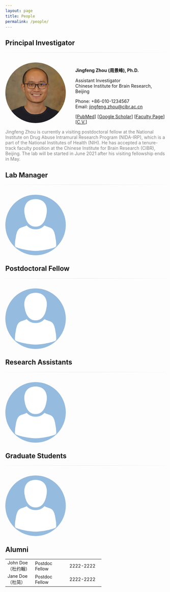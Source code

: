 ```yaml
---
layout: page
title: People
permalink: /people/
---
```


## Principal Investigator
<!-- ========================================================================================================================== -->
<hr style="height:1px; border:0; background: rgba(0, 0, 0, 0.02); background-image: linear-gradient(to right, rgba(0, 0, 0, 0), rgba(0, 0, 0, 0.08), rgba(0, 0, 0, 0))"><br>

<img align="left" width="190" style="margin-right:30px; border-radius: 50%; border: 0px solid #6495ED;" src="/people/jingfeng_head_shot.jpg" />

**Jingfeng Zhou (周景峰), Ph.D.**

Assistant Investigator<br>Chinese Institute for Brain Research, Beijing

Phone: +86-010-1234567<br>Email: [jingfeng.zhou@cibr.ac.cn](mailto:jingfeng.zhou@cibr.ac.cn)

[[PubMed](https://www.ncbi.nlm.nih.gov/myncbi/1-AMNoyoc62Qs/bibliography/public/?sortby=pubDate&sdirection=descending)] [[Google Scholar](https://scholar.google.com/citations?user=ZQD-fmcAAAAJ)] [[Faculty Page](http://www.cibr.ac.cn/#/science/team/detail/547)] [[C.V.](CV/jingfeng.md)] <br clear="left" />

<p style="color:gray">
Jingfeng Zhou is currently a visiting postdoctoral fellow at the National Institute on Drug Abuse Intramural Research Program (NIDA-IRP), which is a part of the National Institutes of Health (NIH). He has accepted a tenure-track faculty position at the Chinese Institute for Brain Research (CIBR), Beijing. The lab will be started in June 2021 after his visiting fellowship ends in May.
</p>



## Lab Manager
<!-- ========================================================================================================================== -->
<hr style="height:1px; border:0; background: rgba(0, 0, 0, 0.02); background-image: linear-gradient(to right, rgba(0, 0, 0, 0), rgba(0, 0, 0, 0.08), rgba(0, 0, 0, 0))"><br>

<img align="left" width="190" style="margin-right:30px; border-radius: 50%; border: 0px solid #6495ED;" src="/people/avatar.png" />
<br clear="left" />

<p> </p>


## Postdoctoral Fellow
<!-- ========================================================================================================================== -->
<hr style="height:1px; border:0; background: rgba(0, 0, 0, 0.02); background-image: linear-gradient(to right, rgba(0, 0, 0, 0), rgba(0, 0, 0, 0.08), rgba(0, 0, 0, 0))"><br>

<img align="left" width="190" style="margin-right:30px; border-radius: 50%; border: 0px solid #6495ED;" src="/people/avatar.png" />
<br clear="left" />

<p> </p>


## Research Assistants
<!-- ========================================================================================================================== -->
<hr style="height:1px; border:0; background: rgba(0, 0, 0, 0.02); background-image: linear-gradient(to right, rgba(0, 0, 0, 0), rgba(0, 0, 0, 0.08), rgba(0, 0, 0, 0))"><br>

<img align="left" width="190" style="margin-right:30px; border-radius: 50%; border: 0px solid #6495ED;" src="/people/avatar.png" />
<br clear="left" />

<p> </p>



## Graduate Students
<!-- ========================================================================================================================== -->
<hr style="height:1px; border:0; background: rgba(0, 0, 0, 0.02); background-image: linear-gradient(to right, rgba(0, 0, 0, 0), rgba(0, 0, 0, 0.08), rgba(0, 0, 0, 0))"><br>

<img align="left" width="190" style="margin-right:30px; border-radius: 50%; border: 0px solid #6495ED;" src="/people/avatar.png" />
<br clear="left" />

<p> </p>


## Alumni
<!-- ========================================================================================================================== -->

<table style="width:60%" border="0">
	
<col style="width:20%">
<col style="width:25%">
<col style="width:25%">

<tr>
	<td>John Doe（杜约翰）</td>
 	<td>Postdoc Fellow</td>
	<td>2222-2222</td>
</tr>

<tr>
	<td>Jane Doe（杜简）</td>
  	<td>Postdoc Fellow</td>
	<td>2222-2222</td>
</tr>

</table>
